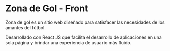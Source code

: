 # Zona de Gol - Front

Zona de gol es un sitio web diseñado para satisfacer las necesidades de los amantes del fútbol.

Desarrollado con React JS que facilita el desarrollo de aplicaciones en una sola página y brindar una experiencia de usuario más fluido.

